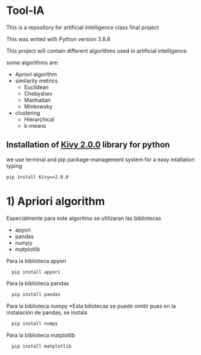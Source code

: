 # Tool-IA
This is a repository for artificial intelligence class final project

This was writed with Python version 3.8.8

This project will contain different algorithms used in artificial intelligence.

some algorithms are:

- Apriori algorithm
- similarity metrics 
  - Euclidean 
  - Chebyshev
  - Manhattan
  - Minkowsky
- clustering
  - Hierarchical
  - k-means


 ## Installation of [Kivy 2.0.0](https://kivy.org/#home) library for python
  we use terminal and pip package-management system for a easy intallation typing 
 
 ```bash
 pip install Kivy==2.0.0
 ```

# 1) Apriori algorithm
 Especialmente para este algoritmo se utilizaran las bibliotecas

 -  apyori
 -  pandas
 -  numpy
 -  matplotlib
 
 Para la biblioteca apyori 
  ```bash
    pip install apyori
  ```


 Para la biblioteca pandas 
  ```bash
    pip install pandas
  ```

 Para la biblioteca numpy
  *Esta biliotecas se puede omitir pues en la instalación de pandas, se instala
  ```bash
    pip install numpy
  ```

 Para la biblioteca matplotlib 
  ```bash
    pip install matplotlib
  ```



